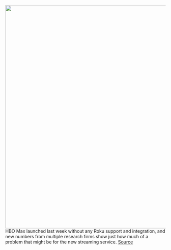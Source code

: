 <img src='https://cdn.vox-cdn.com/thumbor/5Jye7tDAx_03rlgx5Y9WapSecFs=/0x0:1200x893/1200x800/filters:focal(504x351:696x543)/cdn.vox-cdn.com/uploads/chorus_image/image/66896634/roku_verge.0.jpeg' width='700px' /><br/>
HBO Max launched last week without any Roku support and integration, and new numbers from multiple research firms show just how much of a problem that might be for the new streaming service.
<a href='https://www.theverge.com/2020/6/4/21280279/roku-hbo-max-dispute-streaming-connected-tvs-amazon-fire-apple-channels-warnermedia'> Source <a/>